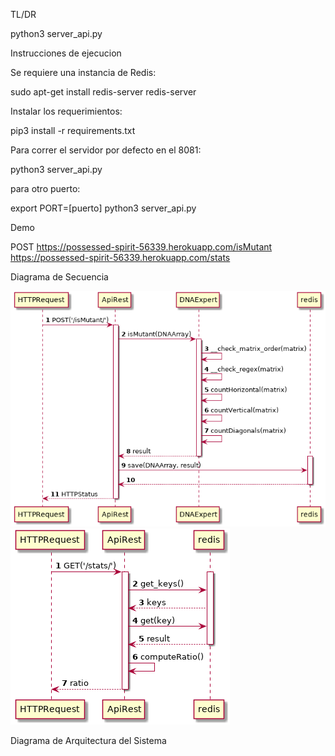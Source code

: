 TL/DR

python3 server_api.py

Instrucciones de ejecucion

Se requiere una instancia de Redis:

sudo apt-get install redis-server
redis-server

Instalar los requerimientos:

pip3 install -r requirements.txt

Para correr el servidor por defecto en el 8081:

python3 server_api.py

para otro puerto:

export PORT=[puerto]
python3 server_api.py

Demo

POST https://possessed-spirit-56339.herokuapp.com/isMutant
https://possessed-spirit-56339.herokuapp.com/stats

Diagrama de Secuencia

![Secuencia](/docs/sequence_isMutant.png)
![Secuencia](/docs/sequence_stats.png)

Diagrama de Arquitectura del Sistema

